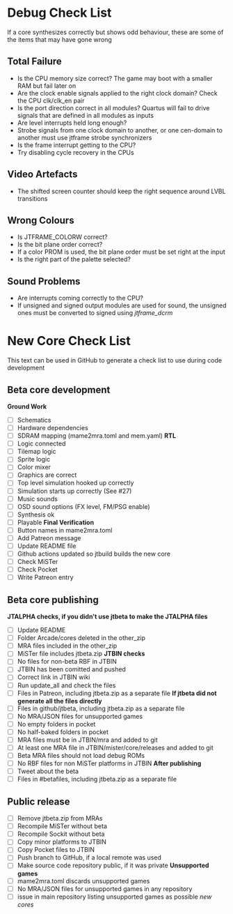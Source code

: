 # Debug Check List

If a core synthesizes correctly but shows odd behaviour, these are some of the items that may have gone wrong

## Total Failure
- Is the CPU memory size correct? The game may boot with a smaller RAM but fail later on
- Are the clock enable signals applied to the right clock domain? Check the CPU clk/clk_en pair
- Is the port direction correct in all modules? Quartus will fail to drive signals that are defined in all modules as inputs
- Are level interrupts held long enough?
- Strobe signals from one clock domain to another, or one cen-domain to another must use jtframe strobe synchronizers
- Is the frame interrupt getting to the CPU?
- Try disabling cycle recovery in the CPUs

## Video Artefacts
- The shifted screen counter should keep the right sequence around LVBL transitions

## Wrong Colours
- Is JTFRAME_COLORW correct?
- Is the bit plane order correct?
- If a color PROM is used, the bit plane order must be set right at the input
- Is the right part of the palette selected?

## Sound Problems
- Are interrupts coming correctly to the CPU?
- If unsigned and signed output modules are used for sound, the unsigned ones must be converted to signed using *jtframe_dcrm*

# New Core Check List

This text can be used in GitHub to generate a check list to use during code development

## Beta core development

**Ground Work**
- [ ] Schematics
- [ ] Hardware dependencies
- [ ] SDRAM mapping (mame2mra.toml and mem.yaml)
**RTL**
- [ ] Logic connected
- [ ] Tilemap logic
- [ ] Sprite logic
- [ ] Color mixer
- [ ] Graphics are correct
- [ ] Top level simulation hooked up correctly
- [ ] Simulation starts up correctly (See #27)
- [ ] Music sounds
- [ ] OSD sound options (FX level, FM/PSG enable)
- [ ] Synthesis ok
- [ ] Playable
**Final Verification**
- [ ] Button names in mame2mra.toml
- [ ] Add Patreon message
- [ ] Update README file
- [ ] Github actions updated so jtbuild builds the new core
- [ ] Check MiSTer
- [ ] Check Pocket
- [ ] Write Patreon entry

## Beta core publishing

**JTALPHA checks, if you didn't use jtbeta to make the JTALPHA files**
- [ ] Update README
- [ ] Folder Arcade/cores deleted in the other_zip
- [ ] MRA files included in the other_zip
- [ ] MiSTer file includes jtbeta.zip
**JTBIN checks**
- [ ] No files for non-beta RBF in JTBIN
- [ ] JTBIN has been comitted and pushed
- [ ] Correct link in JTBIN wiki
- [ ] Run update_all and check the files
- [ ] Files in Patreon, including jtbeta.zip as a separate file
**If jtbeta did not generate all the files directly**
- [ ] Files in github/jtbeta, including jtbeta.zip as a separate file
- [ ] No MRA/JSON files for unsupported games
- [ ] No empty folders in pocket
- [ ] No half-baked folders in pocket
- [ ] MRA files must be in JTBIN/mra and added to git
- [ ] At least one MRA file in JTBIN/mister/core/releases and added to git
- [ ] Beta MRA files should not load debug ROMs
- [ ] No RBF files for non MiSTer platforms in JTBIN
**After publishing**
- [ ] Tweet about the beta
- [ ] Files in #betafiles, including jtbeta.zip as a separate file

## Public release

- [ ] Remove jtbeta.zip from MRAs
- [ ] Recompile MiSTer without beta
- [ ] Recompile Sockit without beta
- [ ] Copy minor platforms to JTBIN
- [ ] Copy Pocket files to JTBIN
- [ ] Push branch to GitHub, if a local remote was used
- [ ] Make source code repository public, if it was private
**Unsupported games**
- [ ] mame2mra.toml discards unsupported games
- [ ] No MRA/JSON files for unsupported games in any repository
- [ ] issue in main repository listing unsupported games as possible _new cores_
